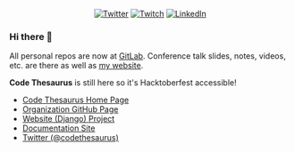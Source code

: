 <p align="center">
	<a href="https://twitter.com/geekygirlsarah"><img src="https://img.shields.io/twitter/follow/geekygirlsarah?label=Twitter&style=social" alt="Twitter"></a>
	<a href="https://www.twitch.tv/geekygirlsarah"><img src="https://img.shields.io/twitch/status/geekygirlsarah" alt="Twitch"></a>
	<a href="https://www.linkedin.com/in/sarahwithee"><img src="https://img.shields.io/badge/LinkedIn--_.svg?style=social&logo=linkedin" alt="LinkedIn"></a>
</p>

### Hi there 👋

All personal repos are now at [GitLab](https://gitlab.com/geekygirlsarah).
Conference talk slides, notes, videos, etc. are there as well as [my website](https://geekygirlsarah.com).

**Code Thesaurus** is still here so it's Hacktoberfest accessible! 
- [Code Thesaurus Home Page](https://codethesaur.us)
- [Organization GitHub Page](https://github.com/codethesaurus)
- [Website (Django) Project](https://github.com/codethesaurus/codethesaur.us)
- [Documentation Site](https://docs.codethesaur.us)
- [Twitter (@codethesaurus)](https://twitter.com/codethesaurus)

<!--
**geekygirlsarah/geekygirlsarah** is a ✨ _special_ ✨ repository because its `README.md` (this file) appears on your GitHub profile.

Here are some ideas to get you started:

- 🔭 I’m currently working on ...
- 🌱 I’m currently learning ...
- 👯 I’m looking to collaborate on ...
- 🤔 I’m looking for help with ...
- 💬 Ask me about ...
- 📫 How to reach me: ...
- 😄 Pronouns: ...
- ⚡ Fun fact: ...
-->
